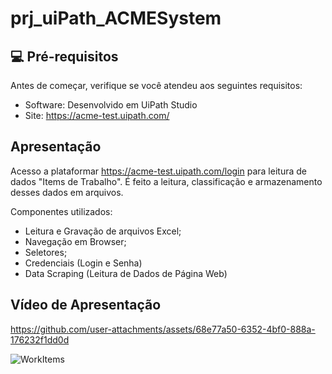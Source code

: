 # prj_uiPath_ACMESystem


<!---Esses são exemplos. Veja https://shields.io para outras pessoas ou para personalizar este conjunto de escudos. Você pode querer incluir dependências, status do projeto e informações de licença aqui

![GitHub repo size](https://img.shields.io/github/repo-size/fellipeafonseca/README-template?style=for-the-badge)
![GitHub language count](https://img.shields.io/github/languages/count/fellipeafonseca/README-template?style=for-the-badge)
![GitHub forks](https://img.shields.io/github/forks/fellipeafonseca/README-template?style=for-the-badge)
![Bitbucket open issues](https://img.shields.io/bitbucket/issues/fellipeafonseca/README-template?style=for-the-badge)
![Bitbucket open pull requests](https://img.shields.io/bitbucket/pr-raw/fellipeafonseca/README-template?style=for-the-badge)--->



## 💻 Pré-requisitos

Antes de começar, verifique se você atendeu aos seguintes requisitos:
<!---Estes são apenas requisitos de exemplo. Adicionar, duplicar ou remover conforme necessário--->

* Software: Desenvolvido em UiPath Studio
* Site: https://acme-test.uipath.com/

## Apresentação

Acesso a plataformar https://acme-test.uipath.com/login para leitura de dados "Items de Trabalho". É feito a leitura, classificação e armazenamento desses dados em arquivos.

Componentes utilizados:
- Leitura e Gravação de arquivos Excel;
- Navegação em Browser;
- Seletores;
- Credenciais (Login e Senha)
- Data Scraping (Leitura de Dados de Página Web)

## Vídeo de Apresentação 
https://github.com/user-attachments/assets/68e77a50-6352-4bf0-888a-176232f1dd0d


![WorkItems](https://github.com/user-attachments/assets/ede4477f-33e4-4a89-bfdb-a4324dca489e)


<!---
## Seja um dos contribuidores<br>--->






